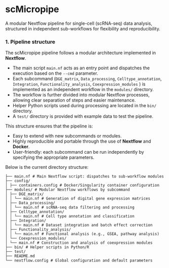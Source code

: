 # **scMicropipe**

A modular Nextflow pipeline for single-cell (scRNA-seq) data analysis, structured in independent sub-workflows for flexibility and reproducibility.

### 1. Pipeline structure

The scMicropipe pipeline follows a modular architecture implemented in **Nextflow**.

- The main script `main.nf` acts as an entry point and dispatches the execution based on the `--cmd` parameter.
- Each subcommand (`DGE_matrix`, `Data_processing`, `Celltype_annotation`, `Integration`, `Functionality_analysis`, `Coexpression_modules` ) is implemented as an independent workflow in the `modules/` directory.
- The workflow is further divided into modular Nextflow processes, allowing clear separation of steps and easier maintenance.
- Helper Python scripts used during processing are located in the `bin/` directory.
- A `test/` directory is provided with example data to test the pipeline.


This structure ensures that the pipeline is:

- Easy to extend with new subcommands or modules.
- Highly reproducible and portable through the use of **Nextflow** and **Docker**.
- User-friendly: each subcommand can be run independently by specifying the appropriate parameters.

Below is the current directory structure:

```
├── main.nf # Main Nextflow script: dispatches to sub-workflow modules
├── config/
│ ├── containers.config # Docker/Singularity container configuration
├── modules/ # Modular Nextflow workflows by subcommand
│ ├── DGE_matrix/
│ │ └── main.nf # Generation of digital gene expression matrices
│ ├── Data_processing/
│ │ └── main.nf # scRNA-seq data filtering and processing
│ ├── Celltype_annotation/
│ │ └── main.nf # Cell type annotation and classification
│ ├── Integration/
│ │ └── main.nf # Dataset integration and batch effect correction
│ ├── Functionality_analysis/
│ │ └── main.nf # Functional analysis (e.g., GSEA, pathway analysis)
│ └── Coexpression_modules/
│ └── main.nf # Construction and analysis of coexpression modules
├── bin/ # Helper scripts in Python/R
├── test/ 
├── README.md 
└── nextflow.config # Global configuration and default parameters
```
